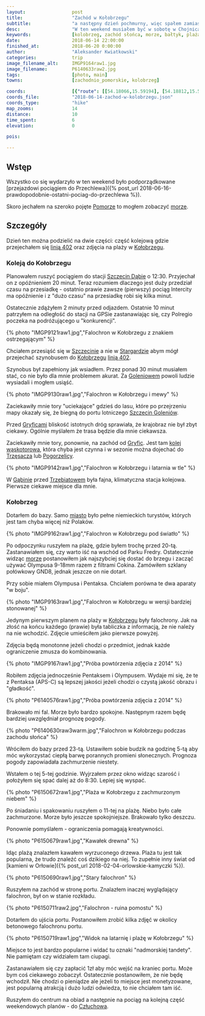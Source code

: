 ```yaml
---
layout:                 post
title:                  "Zachód w Kołobrzegu"
subtitle:               "a następny dzień pochmurny, więc spałem zamiast isć robić zdjęcia na wschód słońca"
desc:                   "W ten weekend musiałem być w sobotę w Chojnicach. Analizując opcję transportu postanowiłem, że warto by było przy okazji spróbować poćwiczyć nad morzem zdjęcia zachodu i wschodu słońca. Przy okazji mogłem przejechać się linią kolejową 402 ze Szczecina do Kołobrzegu."
keywords:               [kolobrzeg, zachód słońca, morze, bałtyk, plaża, falochron]
date:                   2018-06-14 22:00:00
finished_at:            2018-06-20 0:00:00
author:                 "Aleksander Kwiatkowski"
categories:             trip
image_filename_alt:     IMGP9164raw1.jpg
image_filename:         P6140633raw2.jpg
tags:                   [photo, main]
towns:                  [zachodnio_pomorskie, kolobrzeg]

coords:                 [{"route": [[54.18066,15.59194], [54.18812,15.59186], [54.18671,15.57306], [54.18716,15.55362], [54.18493,15.55418]], "type": "hike"}]
coords_file:            "2018-06-14-zachod-w-kolobrzegu.json"
coords_type:            "hike"
map_zooms:              14
distance:               10
time_spent:             6
elevation:              0

pois:

---
```


[wiki-pomorze]: https://pl.wikipedia.org/wiki/Pomorze
[wiki-baltyk]: https://pl.wikipedia.org/wiki/Morze_Bałtyckie
[wiki-szczecin-dabie]: https://pl.wikipedia.org/wiki/Szczecin_Dąbie
[wiki-szczecin]: https://pl.wikipedia.org/wiki/Szczecin
[wiki-kolobrzeg]: https://pl.wikipedia.org/wiki/Kołobrzeg
[wiki-goleniow]: https://pl.wikipedia.org/wiki/Goleniów
[wiki-gryfice]: https://pl.wikipedia.org/wiki/Gryfice
[wiki-trzesacz]: https://pl.wikipedia.org/wiki/Trzęsacz_(powiat_gryficki)
[wiki-pogorzelica]: https://pl.wikipedia.org/wiki/Pogorzelica_(gmina_Rewal)
[wiki-gabin]: https://pl.wikipedia.org/wiki/Gąbin_(województwo_zachodniopomorskie)
[wiki-trzebiatow]: https://pl.wikipedia.org/wiki/Trzebiatów
[wiki-kolobrzeg]: https://pl.wikipedia.org/wiki/Kołobrzeg
[wiki-czluchow]: https://pl.wikipedia.org/wiki/Człuchów
[wiki-stargard]: https://pl.wikipedia.org/wiki/Stargard
[wiki-linia-402]: https://pl.wikipedia.org/wiki/Linia_kolejowa_nr_402
[wiki-szczecin-lotnisko]: https://pl.wikipedia.org/wiki/Port_lotniczy_Szczecin-Goleniów
[wiki-gryficka-waskotorowa]: https://pl.wikipedia.org/wiki/Gryficka_Kolej_Wąskotorowa

## Wstęp

Wszystko co się wydarzyło w ten weekend było podporządkowane
[przejazdowi pociągiem do Przechlewa]({% post_url 2018-06-16-prawdopodobnie-ostatni-pociag-do-przechlewa %}).

Skoro jechałem na szeroko pojęte [Pomorze][wiki-pomorze] to mogłem zobaczyć
[morze][wiki-baltyk].

## Szczegóły

Dzień ten można podzielić na dwie części: część kolejową
gdzie przejechałem się [linią 402][wiki-linia-402] oraz
zdjęcia na plaży w [Kołobrzegu][wiki-kolobrzeg].

### Koleją do Kołobrzegu

Planowałem ruszyć pociągiem do stacji [Szczecin Dąbie][wiki-szczecin-dabie]
o 12:30. Przyjechał on z opóźnieniem 20 minut.
Teraz rozumiem dlaczego jest duży przedział czasu
na przesiadkę - ostatnio prawie
zawsze (pierwszy) pociąg Intercity ma opóźnienie i z "dużo czasu"
na przesiadkę robi się kilka minut.

Ostatecznie zdążyłem 2 minuty przed odjazdem. Ostatnie 10 minut
patrzyłem na odległość do stacji na GPSie zastanawiając się,
czy Polregio poczeka na podróżującego u "konkurencji".

{% photo "IMGP9121raw1.jpg","Falochron w Kołobrzegu z znakiem ostrzegającym" %}

Chciałem przesiąść się w [Szczecinie][wiki-szczecin]
a nie w [Stargardzie][wiki-stargard] abym mógł
przejechać szynobusem do [Kołobrzegu][wiki-kolobrzeg]
[linią 402][wiki-linia-402].

Szynobus był zapełniony jak wsiadłem.
Przez ponad 30 minut musiałem stać, co nie było
dla mnie problemem akurat. Za [Goleniowem][wiki-goleniow]
powoli ludzie wysiadali i mogłem usiąść.

{% photo "IMGP9130raw1.jpg","Falochron w Kołobrzegu i mewy" %}

Zaciekawiły mnie tory "uciekające" gdzieś do lasu, które po przejrzeniu
mapy okazały się, że biegną do portu lotniczego
[Szczecin Goleniów][wiki-szczecin-lotnisko].

Przed [Gryficami][wiki-gryfice] bliskość istotnych dróg
sprawiała, że krajobraz nie był zbyt ciekawy. Ogólnie myślałem że
trasa będzie dla mnie ciekawsza.

Zaciekawiły mnie tory, ponownie, na zachód od [Gryfic][wiki-gryfice].
Jest tam [kolej wąskotorowa][wiki-gryficka-waskotorowa], która chyba jest
czynna i w sezonie można dojechać do
[Trzęsacza][wiki-trzesacz] lub [Pogorzelicy][wiki-pogorzelica].

{% photo "IMGP9142raw1.jpg","Falochron w Kołobrzegu i latarnia w tle" %}

W [Gąbinie][wiki-gabin] przed [Trzebiatowem][wiki-trzebiatow]
była fajna, klimatyczna stacja kolejowa. Pierwsze ciekawe miejsce
dla mnie.

### Kołobrzeg

Dotarłem do bazy. Samo [miasto][wiki-kolobrzeg] było pełne niemieckich
turystów, których jest tam chyba więcej niż Polaków.

{% photo "IMGP9162raw1.jpg","Falochron w Kołobrzegu pod światło" %}

Po odpoczynku ruszyłem na plażę, gdzie byłem trochę przed 20-tą.
Zastanawiałem się, czy warto iść na wschód od Parku Fredry.
Ostatecznie widząc [morze][wiki-baltyk] postanowiłem jak najszybciej się
dostać do brzegu i zacząć używać Olympusa 9-18mm razem z filtrami
Cokina. Zamówiłem szklany połówkowy GND8, jednak jeszcze on nie
dotarł.

Przy sobie miałem Olympusa i Pentaksa. Chciałem porówna te
dwa aparaty "w boju".

{% photo "IMGP9163raw1.jpg","Falochron w Kołobrzegu w wersji bardziej stonowanej" %}

Jedynym pierwszym planem na plaży w [Kołobrzegu][wiki-kolobrzeg] były falochrony.
Jak na złość na końcu każdego (prawie) była tabliczka z informacją, że nie
należy na nie wchodzić. Zdjęcie umieściłem jako pierwsze powyżej.

Zdjęcia będą monotonne jeżeli chodzi o przedmiot, jednak każde ograniczenie
zmusza do kombinowania.

{% photo "IMGP9167raw1.jpg","Próba powtórzenia zdjęcia z 2014" %}

Robiłem zdjęcia jednocześnie Pentaksem i Olympusem. Wydaje mi się, że
te z Pentaksa (APS-C) są lepszej jakości jeżeli chodzi o czystą jakość obrazu i
"gładkość".

{% photo "P6140576raw1.jpg","Próba powtórzenia zdjęcia z 2014" %}

Brakowało mi fal. Morze było bardzo spokojne. Następnym razem będę
bardziej uwzględniał prognozę pogody.

{% photo "P6140630raw3warm.jpg","Falochron w Kołobrzegu podczas zachodu słońca" %}

Wróciłem do bazy przed 23-tą.
Ustawiłem sobie budzik na godzinę 5-tą aby móc wykorzystać ciepłą barwę
porannych promieni słonecznych. Prognoza pogody zapowiadała zachmurzenie
niestety.

Wstałem o tej 5-tej godzinie.
Wyjrzałem przez okno widząc szarość i położyłem się spać dalej aż
do 8:30. Lepiej się wyspać.

{% photo "P6150672raw1.jpg","Plaża w Kołobrzegu z zachmurzonym niebem" %}

Po śniadaniu i spakowaniu ruszyłem o 11-tej na plażę. Niebo było całe
zachmurzone. Morze było jeszcze spokojniejsze. Brakowało tylko deszczu.

Ponownie pomyślałem - ograniczenia pomagają kreatywności.

{% photo "P6150679raw1.jpg","Kawałek drewna" %}

Idąc plażą znalazłem kawałem wyrzuconego drzewa. Plaża tu jest tak popularna,
że trudo znaleźć coś dzikiego na niej. To zupełnie inny świat
od [kamieni w Orłowie]({% post_url 2018-02-04-orlowskie-kamyczki %}).

{% photo "P6150690raw1.jpg","Stary falochron" %}

Ruszyłem na zachód w stronę portu. Znalazłem inaczej wyglądający
falochron, był on w stanie rozkładu.

{% photo "P6150711raw2.jpg","Falochron - ruina pomostu" %}

Dotarłem do ujścia portu. Postanowiłem zrobić kilka zdjęć w okolicy
betonowego falochronu portu.

{% photo "P6150719raw1.jpg","Widok na latarnię i plażę w Kołobrzegu" %}

Miejsce to jest bardzo popularne i widać tu oznaki "nadmorskiej tandety".
Nie pamiętam czy widziałem tam ciupagi.

Zastanawiałem się czy zapłacić 1zł aby móc wejść na kraniec portu.
Może bym coś ciekawego zobaczył. Ostatecznie postanowiłem, że nie będę
wchodził.
Nie chodzi o pieniądze ale jeżeli to miejsce jest monetyzowane, jest
popularną atrakcją i dużo ludzi odwiedza, to nie chciałem tam iść.

Ruszyłem do centrum na obiad a następnie na pociąg na kolejną część
weekendowych planów - do [Człuchowa][wiki-czluchow].
